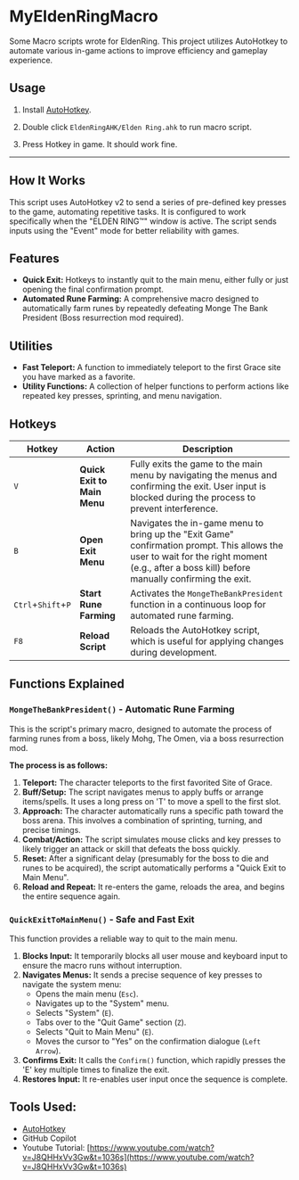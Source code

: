 # MyEldenRingMacro

Some Macro scripts wrote for EldenRing. This project utilizes AutoHotkey to automate various in-game actions to improve efficiency and gameplay experience.

## Usage

1. Install [AutoHotkey](https://www.autohotkey.com/).

2. Double click `EldenRingAHK/Elden Ring.ahk` to run macro script.

3. Press Hotkey in game. It should work fine.

---

## How It Works

This script uses AutoHotkey v2 to send a series of pre-defined key presses to the game, automating repetitive tasks.  It is configured to work specifically when the "ELDEN RING™" window is active. The script sends inputs using the "Event" mode for better reliability with games. 

## Features

* **Quick Exit:** Hotkeys to instantly quit to the main menu, either fully or just opening the final confirmation prompt.
* **Automated Rune Farming:** A comprehensive macro designed to automatically farm runes by repeatedly defeating Monge The Bank President (Boss resurrection mod required).

## Utilities

* **Fast Teleport:** A function to immediately teleport to the first Grace site you have marked as a favorite.
* **Utility Functions:** A collection of helper functions to perform actions like repeated key presses, sprinting, and menu navigation.

## Hotkeys

| Hotkey | Action | Description |
| --- | --- | --- |
| `V` | **Quick Exit to Main Menu** | Fully exits the game to the main menu by navigating the menus and confirming the exit. User input is blocked during the process to prevent interference. |
| `B` | **Open Exit Menu** | Navigates the in-game menu to bring up the "Exit Game" confirmation prompt. This allows the user to wait for the right moment (e.g., after a boss kill) before manually confirming the exit. |
| `Ctrl`+`Shift`+`P` | **Start Rune Farming** | Activates the `MongeTheBankPresident` function in a continuous loop for automated rune farming. |
| `F8` | **Reload Script** | Reloads the AutoHotkey script, which is useful for applying changes during development. |

## Functions Explained

### `MongeTheBankPresident()` - Automatic Rune Farming

This is the script's primary macro, designed to automate the process of farming runes from a boss, likely Mohg, The Omen, via a boss resurrection mod.

**The process is as follows:**
1.  **Teleport:** The character teleports to the first favorited Site of Grace.
2.  **Buff/Setup:** The script navigates menus to apply buffs or arrange items/spells. It uses a long press on 'T' to move a spell to the first slot. 
3.  **Approach:** The character automatically runs a specific path toward the boss arena. This involves a combination of sprinting, turning, and precise timings.
4.  **Combat/Action:** The script simulates mouse clicks and key presses to likely trigger an attack or skill that defeats the boss quickly.
5.  **Reset:** After a significant delay (presumably for the boss to die and runes to be acquired), the script automatically performs a "Quick Exit to Main Menu".
6.  **Reload and Repeat:** It re-enters the game, reloads the area, and begins the entire sequence again.

### `QuickExitToMainMenu()` - Safe and Fast Exit

This function provides a reliable way to quit to the main menu. 

1.  **Blocks Input:** It temporarily blocks all user mouse and keyboard input to ensure the macro runs without interruption. 
2.  **Navigates Menus:** It sends a precise sequence of key presses to navigate the system menu:
    * Opens the main menu (`Esc`). 
    * Navigates up to the "System" menu. 
    * Selects "System" (`E`). 
    * Tabs over to the "Quit Game" section (`Z`). 
    * Selects "Quit to Main Menu" (`E`). 
    * Moves the cursor to "Yes" on the confirmation dialogue (`Left Arrow`). 
3.  **Confirms Exit:** It calls the `Confirm()` function, which rapidly presses the 'E' key multiple times to finalize the exit. 
4.  **Restores Input:** It re-enables user input once the sequence is complete.

## Tools Used:

* [AutoHotkey](https://www.autohotkey.com/)
* GitHub Copilot
* Youtube Tutorial: [https://www.youtube.com/watch?v=J8QHHxVv3Gw&t=1036s](https://www.youtube.com/watch?v=J8QHHxVv3Gw&t=1036s)
